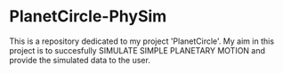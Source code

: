 # PlanetCircle-PhySim
This is a repository dedicated to my project 'PlanetCircle'. My aim in this project is to succesfully SIMULATE SIMPLE PLANETARY MOTION and provide the simulated data to the user.
